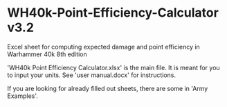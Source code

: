 # WH40k-Point-Efficiency-Calculator v3.2
Excel sheet for computing expected damage and point efficiency in Warhammer 40k 8th edition

'WH40k Point Efficiency Calculator.xlsx' is the main file. It is meant for you to input your units. See 'user manual.docx' for instructions.

If you are looking for already filled out sheets, there are some in 'Army Examples'.
